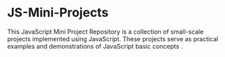 # JS-Mini-Projects
This JavaScript Mini Project Repository is a collection of small-scale projects implemented using JavaScript. These projects serve as practical examples and demonstrations of  JavaScript basic concepts .
